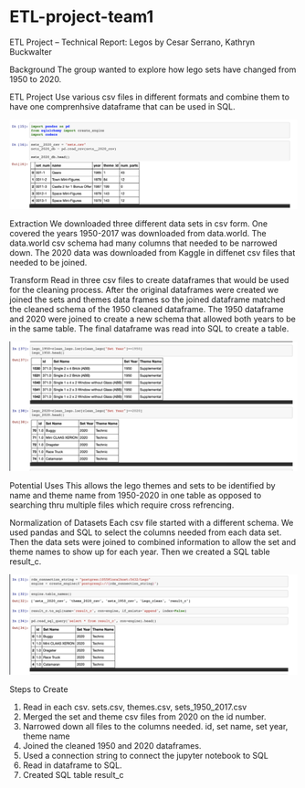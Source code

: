 # ETL-project-team1


ETL Project – Technical Report: Legos
by Cesar Serrano, Kathryn Buckwalter

Background
The group wanted to explore how lego sets have changed from 1950 to 2020. 

ETL Project
Use various csv files in different formats and combine them to have one comprenhsive dataframe that can be used in SQL.

![](image/getting_started.png)

Extraction
We downloaded three different data sets in csv form. One covered the years 1950-2017 was downloaded from data.world. The data.world csv schema had many columns that needed to be narrowed down.  The 2020 data was downloaded from Kaggle in diffenet csv files that needed to be joined.

Transform
Read in three csv files to create dataframes that would be used for the cleaning process.  After the original dataframes were created we joined the sets and themes data frames so the joined dataframe matched the cleaned schema of the 1950 cleaned dataframe.   The 1950 dataframe and 2020 were joined to create a new schema that allowed both years to be in the same table. The final dataframe was read into SQL to create a table.

![](image/cleaning.png)

Potential Uses
This allows the lego themes and sets to be identified by name and theme name from 1950-2020 in one table as opposed to searching thru multiple files which require cross refrencing.


Normalization of Datasets
Each csv file started with a different schema.  We used pandas and SQL to select the columns needed from each data set.  Then the data sets were joined to combined information to allow the set and theme names to show up for each year.  Then we created a SQL table result_c.

![](image/end.png)

Steps to Create
 1. Read in each csv.
        sets.csv, themes.csv, sets_1950_2017.csv
 2. Merged the set and theme csv files from 2020 on the id number.
 3. Narrowed down all files to the columns needed.
        id, set name, set year, theme name
 4. Joined the cleaned 1950 and 2020 dataframes.
 5. Used a connection string to connect the jupyter notebook to SQL
 6. Read in dataframe to SQL.
 7. Created SQL table result_c
